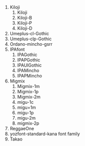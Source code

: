 1. Kiloji
    1. Kiloji
    2. Kiloji-B
    3. Kiloji-P
    4. Kiloji-D
2. Umeplus-cl-Gothic
3. Umeplus-clp-Gothic
4. Ordano-mincho-gsrr
5. IPAfont
    1. IPAGothic
    2. IPAPGothic
    3. IPAUIGothic
    4. IPAMincho
    5. IPAPMincho
6. Migmix
    1. Migmix-1m
    2. Migmix-1p
    3. Migmix-2m
    4. migu-1c
    5. migu=1m
    6. migu-1p
    7. migu-2m
    8. migmix-2p
7. ReggaeOne
8. yozfont-standard-kana font family
9. Takao
